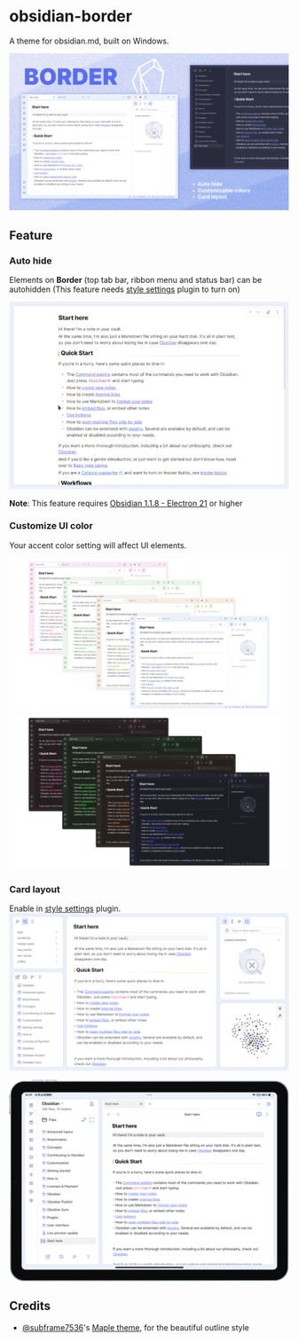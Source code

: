 # obsidian-border

A theme for obsidian.md, built on Windows.

![screenshot](cover-lg.png)

## Feature

### Auto hide

Elements on **Border** (top tab bar, ribbon menu and status bar) can be autohidden (This feature needs [style settings](https://github.com/mgmeyers/obsidian-style-settings) plugin to turn on)

![screenshot](img/screenshot.gif)

**Note**: This feature requires [Obsidian 1.1.8 - Electron 21](https://github.com/obsidianmd/obsidian-releases/releases/tag/v1.1.8-E21) or higher

### Customize UI color

Your accent color setting will affect UI elements.

![screenshot](img/screenshot-1.png)
![screenshot](img/screenshot-2.png)

### Card layout

Enable in [style settings](https://github.com/mgmeyers/obsidian-style-settings) plugin.
![screenshot](img/card.png)

![screenshot](img/iPad.png)

## Credits

+ [@subframe7536](https://github.com/subframe7536)'s [Maple theme](https://github.com/subframe7536/obsidian-theme-maple), for the beautiful outline style
